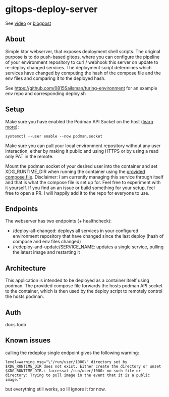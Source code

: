 # gitops-deploy-server

See [video](https://youtu.be/JBilwVpcRb0) or [blogpost](https://blog.shonk.software/posts/gitops/
)

## About
Simple ktor webserver, that exposes deployment shell scripts. The original purpose is to do push-based gitops,
where you can configure the pipeline of your environment repository to curl / webhook this server on update to re-deploy changed services.
The deployment script determines which services have changed by computing the hash of the compose file and the env files and comparing it to the deployed hash.

See https://github.com/0815Sailsman/turing-environment for an example env repo and corresponding deploy.sh

## Setup
Make sure you have enabled the Podman API Socket on the host ([learn more](https://github.com/containers/podman/blob/main/docs/tutorials/socket_activation.md)):

`systemctl --user enable --now podman.socket`

Make sure you can pull your local environment repository without any user interaction, either by making it public and using HTTPS or by using a read only PAT in the remote.

Mount the podman socket of your desired user into the container and set XDG_RUNTIME_DIR when running the container using the [provided compose file](podman-compose.yml).
Disclaimer:
I am currently managing this service through itself and that is what the compose file is set up for.
Feel free to experiment with it yourself. If you find an an issue or build something for your setup, feel free to open a PR.
I will happily add it to the repo for everyone to use.

## Endpoints

The webserver has two endpoints (+ healthcheck):
 - /deploy-all-changed: deploys all services in your configured environment repository that have changed since the last deploy (hash of compose and env files changed)
 - /redeploy-and-update/SERVICE_NAME: updates a single service, pulling the latest image and restarting it
   
## Architecture
This application is intended to be deployed as a container itself using podman. The provided compose file forwards the hosts podman API socket
to the container, which is then used by the deploy script to remotely control the hosts podman.

## Auth
docs todo

## Known issues
calling the redeploy single endpoint gives the following warning:
```
level=warning msg="\"/run/user/1000\" directory set by $XDG_RUNTIME_DIR does not exist. Either create the directory or unset $XDG_RUNTIME_DIR.: faccessat /run/user/1000: no such file or directory: Trying to pull image in the event that it is a public image."
```
but everything still works, so Ill ignore it for now.